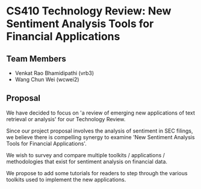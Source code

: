 # CS410 Technology Review: New Sentiment Analysis Tools for Financial Applications

## Team Members

- Venkat Rao Bhamidipathi (vrb3)
- Wang Chun Wei (wcwei2)

## Proposal

We have decided to focus on 'a review of emerging new applications of text retrieval or analysis' for our Technology Review.

Since our project proposal involves the analysis of sentiment in SEC filings, we believe there is compelling synergy to examine 'New Sentiment Analysis Tools for Financial Applications'.

We wish to survey and compare multiple toolkits / applications / methodologies that exist for sentiment analysis on financial data.

We propose to add some tutorials for readers to step through the various toolkits used to implement the new applications.


